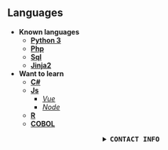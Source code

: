 ## Languages
* <strong>Known languages</strong>  
  * [<strong>Python 3</strong>](https://www.python.org/)
  * [<strong>Php</strong>](https://www.php.net/)
  * [<strong>Sql</strong>](https://en.wikipedia.org/wiki/SQL)
  * [<strong>Jinja2</strong>](https://palletsprojects.com/p/jinja/)
* <strong>Want to learn</strong> 
  * [<strong>C#</strong>](https://en.wikipedia.org/wiki/C_Sharp_%28programming_language%29)
  * [<strong>Js</strong>](https://www.javascript.com/)
      * [<i>Vue</i>](https://vuejs.org/)
      * [<i>Node</i>](https://nodejs.org/en/)
  * [<strong>R</strong>](https://www.r-project.org/)
  * [<strong>COBOL</strong>](https://developer.ibm.com/languages/cobol/)

<details align="center">

<summary> <b> <samp> CONTACT INFO</samp></b></summary>
<samp>
 <br>
<p align="center">
 <a href="mailto:reece.harris98@protonmail.com">Email</a> | 
 <a href="https://www.linkedin.com/in/reece-harris-3215b91bb/">Linkedin</a> | 
 <a href="https://www.devreece.tech/">Website</a> | 
 <a href="https://www.youtube.com/watch?v=dQw4w9WgXcQ">Youtube</a>
</p> 


</samp>
</details>
